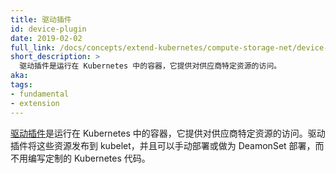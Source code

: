 ```yaml
---
title: 驱动插件
id: device-plugin
date: 2019-02-02
full_link: /docs/concepts/extend-kubernetes/compute-storage-net/device-plugins/
short_description: >
  驱动插件是运行在 Kubernetes 中的容器，它提供对供应商特定资源的访问。
aka:
tags:
- fundamental
- extension
---
```


<!--
---
title: Device Plugin
id: device-plugin
date: 2019-02-02
full_link: /docs/concepts/extend-kubernetes/compute-storage-net/device-plugins/
short_description: >
  Device Plugins are containers running in Kubernetes that provide access to a vendor specific resource.
aka:
tags:
- fundamental
- extension
---
-->

<!--
[Device Plugin](/docs/concepts/extend-kubernetes/compute-storage-net/device-plugins/) are containers running in Kubernetes that provide access to a vendor specific resource. Device Plugins advertise these resources to kubelet and can be deployed manually or as a DeamonSet, rather than writing custom Kubernetes code.
-->

[驱动插件](/docs/concepts/extend-kubernetes/compute-storage-net/device-plugins/)是运行在 Kubernetes 中的容器，它提供对供应商特定资源的访问。驱动插件将这些资源发布到 kubelet，并且可以手动部署或做为 DeamonSet 部署，而不用编写定制的 Kubernetes 代码。
